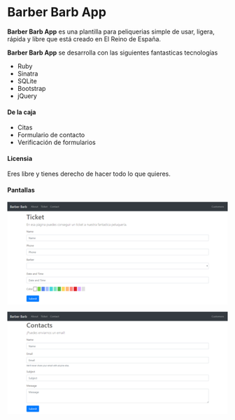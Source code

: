 # Barber Barb App

**Barber Barb App** es una plantilla para peliquerias simple de usar, ligera, rápida y libre que está creado en El Reino de España.

**Barber Barb App** se desarrolla con las siguientes fantasticas tecnologías

* Ruby
* Sinatra
* SQLite
* Bootstrap
* jQuery

#### De la caja

* Citas
* Formulario de contacto
* Verificación de formularios

#### Licensia

Eres libre y tienes derecho de hacer todo lo que quieres.

#### Pantallas

![Formulario de cita](screenshots/ticket_form.png "Formulario de cita")

![Formulario de contacto](screenshots/contact_form.png "Formulario de contacto")